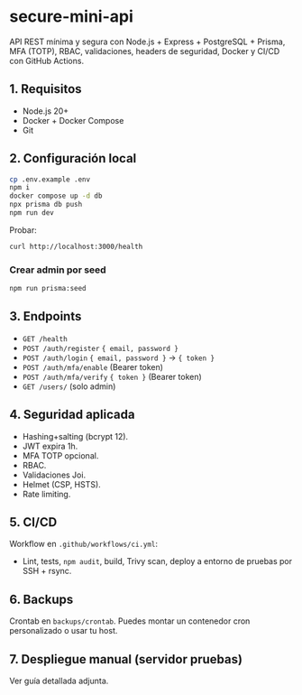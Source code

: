 # secure-mini-api

API REST mínima y segura con Node.js + Express + PostgreSQL + Prisma, MFA (TOTP), RBAC, validaciones, headers de seguridad, Docker y CI/CD con GitHub Actions.

## 1. Requisitos
- Node.js 20+
- Docker + Docker Compose
- Git

## 2. Configuración local
```bash
cp .env.example .env
npm i
docker compose up -d db
npx prisma db push
npm run dev
```
Probar:
```bash
curl http://localhost:3000/health
```

### Crear admin por seed
```bash
npm run prisma:seed
```

## 3. Endpoints
- `GET /health`
- `POST /auth/register` `{ email, password }`
- `POST /auth/login` `{ email, password }` → `{ token }`
- `POST /auth/mfa/enable` (Bearer token)
- `POST /auth/mfa/verify` `{ token }` (Bearer token)
- `GET /users/` (solo admin)

## 4. Seguridad aplicada
- Hashing+salting (bcrypt 12).
- JWT expira 1h.
- MFA TOTP opcional.
- RBAC.
- Validaciones Joi.
- Helmet (CSP, HSTS).
- Rate limiting.

## 5. CI/CD
Workflow en `.github/workflows/ci.yml`:
- Lint, tests, `npm audit`, build, Trivy scan, deploy a entorno de pruebas por SSH + rsync.

## 6. Backups
Crontab en `backups/crontab`. Puedes montar un contenedor cron personalizado o usar tu host.

## 7. Despliegue manual (servidor pruebas)
Ver guía detallada adjunta.
